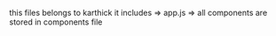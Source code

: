this files belongs to karthick
it includes
    => app.js
    => all components are stored in components file
